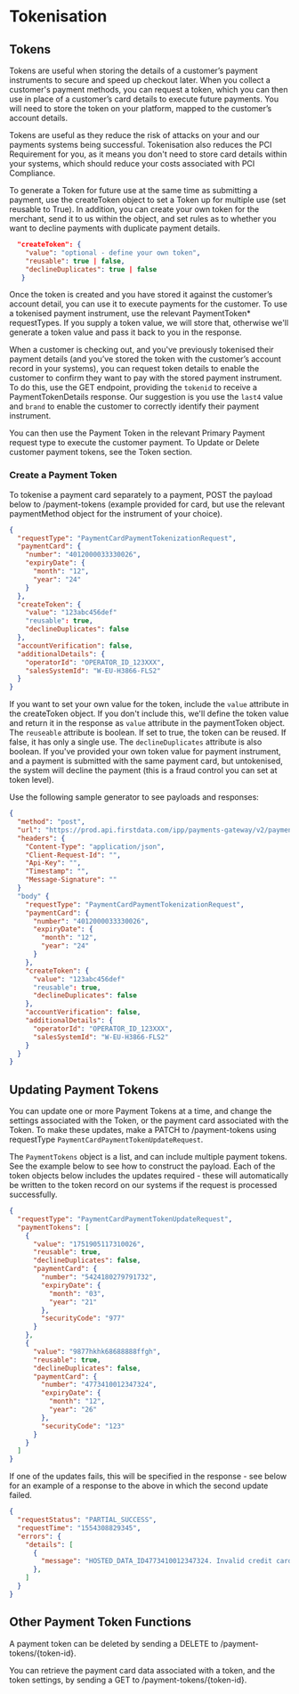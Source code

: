 # Tokenisation

## Tokens

Tokens are useful when storing the details of a customer’s payment instruments to secure and speed up checkout later. When you collect a customer's payment methods, you can request a token, which you can then use in place of a customer’s card details to execute future payments. You will need to store the token on your platform, mapped to the customer’s account details.

Tokens are useful as they reduce the risk of attacks on your and our payments systems being successful. Tokenisation also reduces the PCI Requirement for you, as it means you don't need to store card details within your systems, which should reduce your costs associated with PCI Compliance.

To generate a Token for future use at the same time as submitting a payment, use the createToken object to set a Token up for multiple use (set reusable to True). In addition, you can create your own token for the merchant, send it to us within the object, and set rules as to whether you want to decline payments with duplicate payment details.

```json
  "createToken": {
    "value": "optional - define your own token",
    "reusable": true | false,
    "declineDuplicates": true | false
   }
```

Once the token is created and you have stored it against the customer’s account detail, you can use it to execute payments for the customer. To use a tokenised payment instrument, use the relevant PaymentToken* requestTypes. If you supply a token value, we will store that, otherwise we'll generate a token value and pass it back to you in the response.

When a customer is checking out, and you've previously tokenised their payment details (and you’ve stored the token with the customer’s account record in your systems), you can request token details to enable the customer to confirm they want to pay with the stored payment instrument. To do this, use the GET endpoint, providing the ```tokenid``` to receive a PaymentTokenDetails response. Our suggestion is you use the ```last4``` value and ```brand``` to enable the customer to correctly identify their payment instrument.

You can then use the Payment Token in the relevant Primary Payment request type to execute the customer payment. To Update or Delete customer payment tokens, see the Token section.

### Create a Payment Token

To tokenise a payment card separately to a payment, POST the payload below to /payment-tokens (example provided for card, but use the relevant paymentMethod object for the instrument of your choice).

```json
{
  "requestType": "PaymentCardPaymentTokenizationRequest",
  "paymentCard": {
    "number": "4012000033330026",
    "expiryDate": {
      "month": "12",
      "year": "24"
    }
  },
  "createToken": {
    "value": "123abc456def"
    "reusable": true,
    "declineDuplicates": false
  },
  "accountVerification": false,
  "additionalDetails": {
    "operatorId": "OPERATOR_ID_123XXX",
    "salesSystemId": "W-EU-H3866-FLS2"
  }
}
```

If you want to set your own value for the token, include the ```value``` attribute in the createToken object. If you don't include this, we'll define the token value and return it in the response as ```value``` attribute in the paymentToken object. The ```reuseable``` attribute is boolean. If set to true, the token can be reused. If false, it has only a single use. The ```declineDuplicates``` attribute is also boolean. If you've provided your own token value for payment instrument, and a payment is submitted with the same payment card, but untokenised, the system will decline the payment (this is a fraud control you can set at token level).

Use the following sample generator to see payloads and responses:

```json
{
  "method": "post",
  "url": "https://prod.api.firstdata.com/ipp/payments-gateway/v2/payment-tokens",
  "headers": {
    "Content-Type": "application/json",
    "Client-Request-Id": "",
    "Api-Key": "",
    "Timestamp": "",
    "Message-Signature": ""
  }
  "body" {
    "requestType": "PaymentCardPaymentTokenizationRequest",
    "paymentCard": {
      "number": "4012000033330026",
      "expiryDate": {
        "month": "12",
        "year": "24"
      }
    },
    "createToken": {
      "value": "123abc456def"
      "reusable": true,
      "declineDuplicates": false
    },
    "accountVerification": false,
    "additionalDetails": {
      "operatorId": "OPERATOR_ID_123XXX",
      "salesSystemId": "W-EU-H3866-FLS2"
    }
  }
} 
```

## Updating Payment Tokens
You can update one or more Payment Tokens at a time, and change the settings associated with the Token, or the payment card associated with the Token. To make these updates, make a PATCH to /payment-tokens using requestType ```PaymentCardPaymentTokenUpdateRequest```.

The ```PaymentTokens``` object is a list, and can include multiple payment tokens. See the example below to see how to construct the payload. Each of the token objects below includes the updates required - these will automatically be written to the token record on our systems if the request is processed successfully.

```json
{
  "requestType": "PaymentCardPaymentTokenUpdateRequest",
  "paymentTokens": [
    {
      "value": "1751905117310026",
      "reusable": true,
      "declineDuplicates": false,
      "paymentCard": {
        "number": "5424180279791732",
        "expiryDate": {
          "month": "03",
          "year": "21"
        },
        "securityCode": "977"
      }
    },
    {
      "value": "9877hkhk68688888ffgh",
      "reusable": true,
      "declineDuplicates": false,
      "paymentCard": {
        "number": "4773410012347324",
        "expiryDate": {
          "month": "12",
          "year": "26"
        },
        "securityCode": "123"
      }
    }
  ]
}
```

If one of the updates fails, this will be specified in the response - see below for an example of a response to the above in which the second update failed.

```json
{
  "requestStatus": "PARTIAL_SUCCESS",
  "requestTime": "1554308829345",
  "errors": {
    "details": [
      {
        "message": "HOSTED_DATA_ID4773410012347324. Invalid credit card number: CreditCard [cardNumber=4773410...7324, expirationMonth=12, expirationYear=2026"
      },
    ]
  }
}
```

## Other Payment Token Functions
A payment token can be deleted by sending a DELETE to /payment-tokens/{token-id}.

You can retrieve the payment card data associated with a token, and the token settings, by sending a GET to /payment-tokens/{token-id}.

